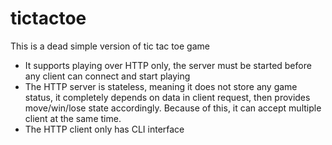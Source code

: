 # tictactoe

This is a dead simple version of tic tac toe game  
- It supports playing over HTTP only, the server must be started before any client can connect and start playing  
- The HTTP server is stateless, meaning it does not store any game status, it completely depends on data in client request, then provides move/win/lose state accordingly. Because of this, it can accept multiple client at the same time.  
- The HTTP client only has CLI interface